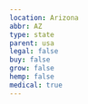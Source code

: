 ```yaml
---
location: Arizona
abbr: AZ
type: state
parent: usa
legal: false
buy: false
grow: false
hemp: false
medical: true
---
```

